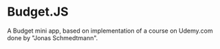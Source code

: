 # Budget.JS

A Budget mini app, based on implementation of a course on Udemy.com done by "Jonas Schmedtmann". 
